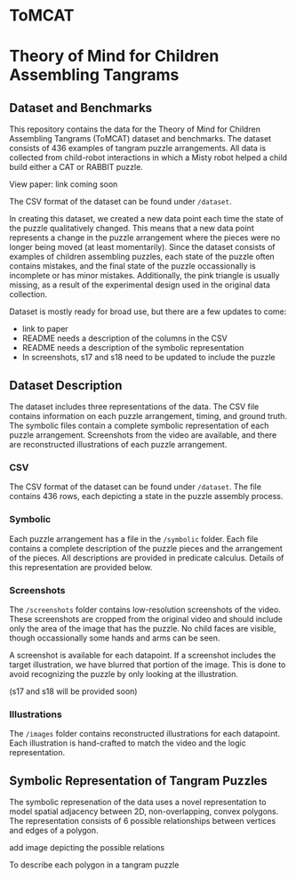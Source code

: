 # ToMCAT
# Theory of Mind for Children Assembling Tangrams
## Dataset and Benchmarks


This repository contains the data for the Theory of Mind for Children Assembling Tangrams (ToMCAT) dataset and benchmarks.  The dataset consists of 436 examples of tangram puzzle arrangements.  All data is collected from child-robot interactions in which a Misty robot helped a child build either a CAT or RABBIT puzzle.

View paper: link coming soon

The CSV format of the dataset can be found under `/dataset`.

In creating this dataset, we created a new data point each time the state of the puzzle qualitatively changed.  This means that a new data point represents a change in the puzzle arrangement where the pieces were no longer being moved (at least momentarily). Since the dataset consists of examples of children assembling puzzles, each state of the puzzle often contains mistakes, and the final state of the puzzle occassionally is incomplete or has minor mistakes.  Additionally, the pink triangle is usually missing, as a result of the experimental design used in the original data collection.

Dataset is mostly ready for broad use, but there are a few updates to come:
- link to paper
- README needs a description of the columns in the CSV
- README needs a description of the symbolic representation
- In screenshots, s17 and s18 need to be updated to include the puzzle

## Dataset Description

The dataset includes three representations of the data.  The CSV file contains information on each puzzle arrangement, timing, and ground truth.  The symbolic files contain a complete symbolic representation of each puzzle arrangement.  Screenshots from the video are available, and there are reconstructed illustrations of each puzzle arrangement.

### CSV
The CSV format of the dataset can be found under `/dataset`. The file contains 436 rows, each depicting a state in the puzzle assembly process.

### Symbolic
Each puzzle arrangement has a file in the `/symbolic` folder.  Each file contains a complete description of the puzzle pieces and the arrangement of the pieces.  All descriptions are provided in predicate calculus.  Details of this representation are provided below.


### Screenshots
The `/screenshots` folder contains low-resolution screenshots of the video.  These screenshots are cropped from the original video and should include only the area of the image that has the puzzle.  No child faces are visible, though occassionally some hands and arms can be seen. 

A screenshot is available for each datapoint. If a screenshot includes the target illustration, we have blurred that portion of the image. This is done to avoid recognizing the puzzle by only looking at the illustration.

(s17 and s18 will be provided soon)

### Illustrations
The `/images` folder contains reconstructed illustrations for each datapoint.  Each illustration is hand-crafted to match the video and the logic representation.


## Symbolic Representation of Tangram Puzzles

The symbolic represenation of the data uses a novel representation to model spatial adjacency between 2D, non-overlapping, convex polygons.  The representation consists of 6 possible relationships between vertices and edges of a polygon.

add image depicting the possible relations

To describe each polygon in a tangram puzzle 